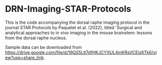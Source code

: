 # DRN-Imaging-STAR-Protocols
This is the code accompanying the dorsal raphe imaging protocol in the journal STAR Protocols by Paquelet et al. (2022), titled 'Surgical and analytical approaches to in vivo imaging in the mouse brainstem: lessons from the dorsal raphe nucleus.

Sample data can be downloaded from https://drive.google.com/file/d/19QS5Ltl7dfHKJCYXUL4mKRsVCEjz6Tk6/view?usp=share_link. 
